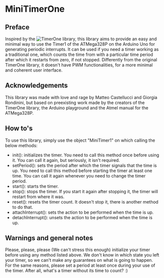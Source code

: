 # MiniTimerOne

## Preface

Inspired by the ![TimerOne](https://github.com/PaulStoffregen/TimerOne) library, this library aims to provide an easy and minimal
way to use the Timer1 of the ATMega328P on the Arduino Uno for generating periodic interrupts. It can be used if you need a timer
working as a traditional one, which counts the time from with a particular time period after which it restarts from zero, if not stopped.
Differently from the original TimerOne library, it doesn't have PWM functionalities, for a more minimal and coherent user interface.

## Acknowledgements

This library was made with love and rage by Matteo Castellucci and Giorgia Rondinini, but based on preexisting work made by the
creators of the TimerOne library, the Arduino playground and the Atmel manual for the ATMega328P.

## How to's

To use this library, simply use the object "MiniTimer1" on which calling the below methods:

* init(): initializes the timer. You need to call this method once before using it. You can call it again, but seriously, it
isn't required.
* setPeriod(): sets the period after which the timer signals that the time is up. You need to call this method before starting
the timer at least one time. You can call it again whenever you need to change the timer period.
* start(): starts the timer.
* stop(): stops the timer. If you start it again after stopping it, the timer will restart from where it was.
* reset(): resets the timer count. It doesn't stop it, there is another method to do that.
* attachInterrupt(): sets the action to be performed when the time is up.
* detachInterrupt(): unsets the action to be performed when the time is up.

## Warnings and general notes

Please, please, please (We can't stress this enough) initialize your timer before using any method listed above. We don't know
in which state you left your timer, so we can't make any guarantees on what is going to happen. For the same reasons, please
set a period at least once during your use of the timer. After all, what's a timer without its time to count? :)
